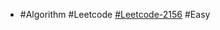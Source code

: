 - #Algorithm #Leetcode [#Leetcode-2156](https://leetcode-cn.com/problems/count-elements-with-strictly-smaller-and-greater-elements/) #Easy